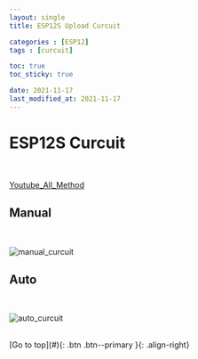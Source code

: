 ```yaml
---
layout: single
title: ESP12S Upload Curcuit

categories : [ESP12]
tags : [curcuit]

toc: true
toc_sticky: true

date: 2021-11-17
last_modified_at: 2021-11-17
---
```


# ESP12S Curcuit
<br>

[Youtube_All_Method](https://www.youtube.com/watch?v=_iX67plFeLs)
<br>

## Manual 
<br>

![manual_curcuit](https://user-images.githubusercontent.com/32934089/142144773-0ebf25de-e509-4044-8f2c-4a34c4fa6ead.png)
<br>

## Auto
<br>

![auto_curcuit](https://user-images.githubusercontent.com/32934089/142148195-62ca8880-165e-4a37-bf84-a5d9624c2a56.png)
<br>


<br>
[Go to top](#){: .btn .btn--primary }{: .align-right}